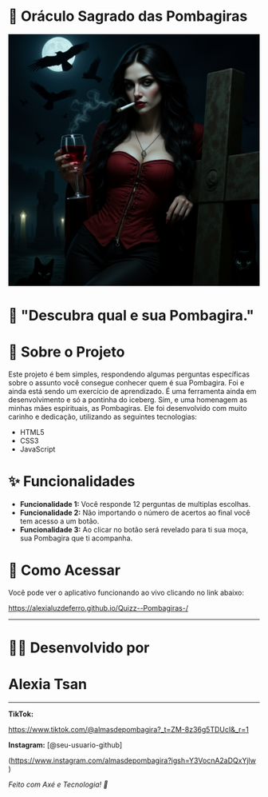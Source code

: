 # 🙏 Oráculo Sagrado das Pombagiras

![Descrição da imagem](https://raw.githubusercontent.com/alexialuzdeferro/Quizz--Pombagiras-/refs/heads/main/assets/undefined_An_Artgerm-style_hyp.png )


# 💃 "Descubra qual e sua Pombagira."



# 📖 Sobre o Projeto

Este projeto é bem simples, respondendo algumas perguntas específicas sobre o assunto você consegue conhecer quem é sua Pombagira. Foi e ainda está sendo um exercício de aprendizado. É uma ferramenta ainda em desenvolvimento e só a pontinha do iceberg. Sim, e uma homenagem as minhas mães espirituais, as Pombagiras. Ele foi desenvolvido com muito carinho e dedicação, utilizando as seguintes tecnologias:

*   HTML5
*   CSS3
*   JavaScript

# ✨ Funcionalidades

*   **Funcionalidade 1:** Você responde 12 perguntas de multiplas escolhas.
*   **Funcionalidade 2:** Não importando o número de acertos ao final você tem acesso a um botão.
*   **Funcionalidade 3:** Ao clicar no botão será revelado para ti sua moça,  sua Pombagira que ti acompanha.

# 🚀 Como Acessar

Você pode ver o aplicativo funcionando ao vivo clicando no link abaixo:

https://alexialuzdeferro.github.io/Quizz--Pombagiras-/

---

# 👩‍💻 Desenvolvido por

# Alexia Tsan

---

**TikTok:** 

https://www.tiktok.com/@almasdepombagira?_t=ZM-8z36g5TDUcI&_r=1

**Instagram:** [@seu-usuario-github]

(https://www.instagram.com/almasdepombagira?igsh=Y3VocnA2aDQxYjlw )

*Feito com Axé e Tecnologia! 🌹*
